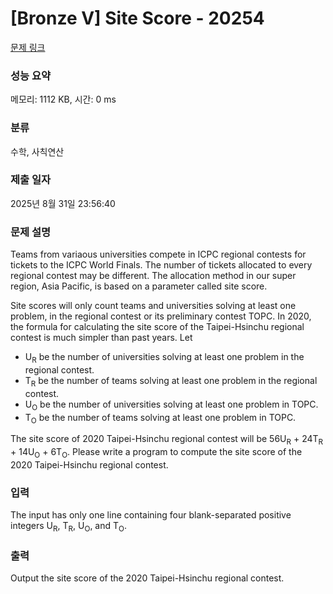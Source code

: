 # [Bronze V] Site Score - 20254 

[문제 링크](https://www.acmicpc.net/problem/20254) 

### 성능 요약

메모리: 1112 KB, 시간: 0 ms

### 분류

수학, 사칙연산

### 제출 일자

2025년 8월 31일 23:56:40

### 문제 설명

<p>Teams from variaous universities compete in ICPC regional contests for tickets to the ICPC World Finals. The number of tickets allocated to every regional contest may be different. The allocation method in our super region, Asia Pacific, is based on a parameter called site score.</p>

<p>Site scores will only count teams and universities solving at least one problem, in the regional contest or its preliminary contest TOPC. In 2020, the formula for calculating the site score of the Taipei-Hsinchu regional contest is much simpler than past years. Let</p>

<ul>
	<li>U<sub>R</sub> be the number of universities solving at least one problem in the regional contest.</li>
	<li>T<sub>R</sub> be the number of teams solving at least one problem in the regional contest.</li>
	<li>U<sub>O</sub> be the number of universities solving at least one problem in TOPC.</li>
	<li>T<sub>O</sub> be the number of teams solving at least one problem in TOPC.</li>
</ul>

<p>The site score of 2020 Taipei-Hsinchu regional contest will be 56U<sub>R</sub> + 24T<sub>R</sub> + 14U<sub>O</sub> + 6T<sub>O</sub>. Please write a program to compute the site score of the 2020 Taipei-Hsinchu regional contest.</p>

### 입력 

 <p>The input has only one line containing four blank-separated positive integers U<sub>R</sub>, T<sub>R</sub>, U<sub>O</sub>, and T<sub>O</sub>.</p>

### 출력 

 <p>Output the site score of the 2020 Taipei-Hsinchu regional contest.</p>

